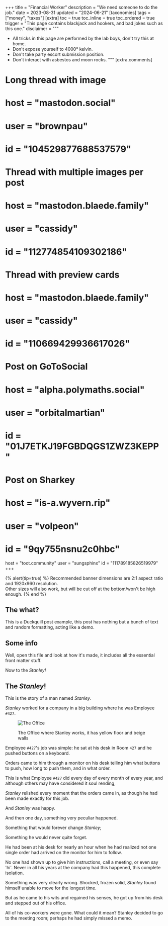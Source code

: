 +++
title = "Financial Worker"
description = "We need someone to do the job."
date = 2023-08-31
updated = "2024-06-21"
[taxonomies]
tags = ["money", "taxes"]
[extra]
toc = true
toc_inline = true
toc_ordered = true
trigger = "This page contains blackjack and hookers, and bad jokes such as this one."
disclaimer = """
- All tricks in this page are performed by the lab boys, don't try this at home.
- Don't expose yourself to 4000° kelvin.
- Don't take party escort submission position.
- Don't interact with asbestos and moon rocks.
"""
[extra.comments]
# Long thread with image
#
# host = "mastodon.social"
# user = "brownpau"
# id = "104529877688537579"
#
# Thread with multiple images per post
#
# host = "mastodon.blaede.family"
# user = "cassidy"
# id = "112774854109302186"
#
# Thread with preview cards
# host = "mastodon.blaede.family"
# user = "cassidy"
# id = "110669429936617026"
#
# Post on GoToSocial
#
# host = "alpha.polymaths.social"
# user = "orbitalmartian"
# id = "01J7ETKJ19FGBDQGS1ZWZ3KEPP"
#
# Post on Sharkey
#
# host = "is-a.wyvern.rip"
# user = "volpeon"
# id = "9qy755nsnu2c0hbc"
host = "toot.community"
user = "sungsphinx"
id = "111789185826519979"
+++

{% alert(tip=true) %}
Recommended banner dimensions are 2:1 aspect ratio and 1920x960 resolution.  
Other sizes will also work, but will be cut off at the bottom/won't be high enough.
{% end %}

## The what?

This is a Duckquill post example, this post has nothing but a bunch of text and random formatting, acting like a demo.

## Some info

Well, open this file and look at how it's made, it includes all the essential front matter stuff.

Now to the _Stanley!_

## The _Stanley_!

This is the story of a man named _Stanley_.

_Stanley_ worked for a company in a big building where he was Employee `#427`.

<figure>

![The Office](the-office.webp)
<figcaption>The Office where Stanley works, it has yellow floor and beige walls</figcaption>
</figure>

Employee `#427`'s job was simple: he sat at his desk in Room `427` and he pushed buttons on a keyboard.

Orders came to him through a monitor on his desk telling him what buttons to push, how long to push them, and in what order.

This is what Employee `#427` did every day of every month of every year, and although others may have considered it soul rending,

_Stanley_ relished every moment that the orders came in, as though he had been made exactly for this job.

And _Stanley_ was happy.

And then one day, something very peculiar happened.

Something that would forever change _Stanley_;

Something he would never quite forget.

He had been at his desk for nearly an hour when he had realized not one single order had arrived on the monitor for him to follow.

No one had shown up to give him instructions, call a meeting, or even say 'hi'. Never in all his years at the company had this happened, this complete isolation.

Something was very clearly wrong. Shocked, frozen solid, _Stanley_ found himself unable to move for the longest time.

But as he came to his wits and regained his senses, he got up from his desk and stepped out of his office.

All of his co-workers were gone. What could it mean? Stanley decided to go to the meeting room; perhaps he had simply missed a memo.
